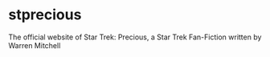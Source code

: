 # stprecious
The official website of Star Trek: Precious, a Star Trek Fan-Fiction written by Warren Mitchell
